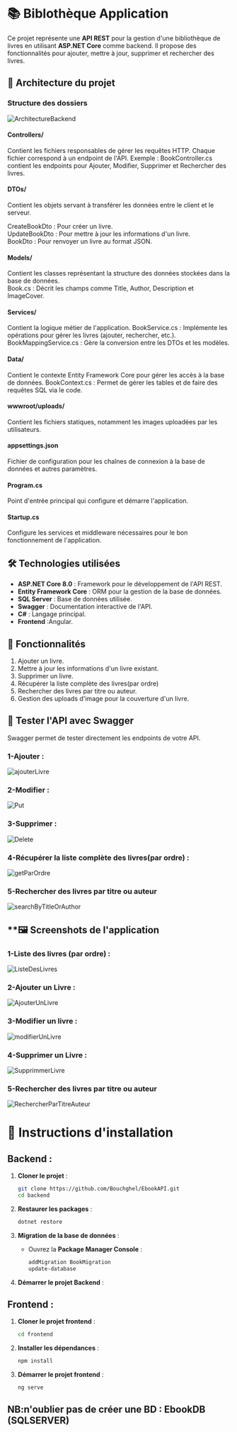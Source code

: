 # 📚 **Biblothèque Application**

Ce projet représente une **API REST** pour la gestion d'une bibliothèque de livres en utilisant **ASP.NET Core** comme backend. Il propose des fonctionnalités pour ajouter, mettre à jour, supprimer et rechercher des livres.


## **📂 Architecture du projet**

### **Structure des dossiers**

![ArchitectureBackend](https://github.com/user-attachments/assets/dcccc07c-7aae-4220-aa1c-d74831678b7a)

#### Controllers/

Contient les fichiers responsables de gérer les requêtes HTTP.
Chaque fichier correspond à un endpoint de l'API.
Exemple : BookController.cs contient les endpoints pour Ajouter, Modifier, Supprimer et Rechercher des livres.
#### DTOs/

Contient les objets servant à transférer les données entre le client et le serveur.  

CreateBookDto : Pour créer un livre.  
UpdateBookDto : Pour mettre à jour les informations d'un livre.  
BookDto : Pour renvoyer un livre au format JSON.  

#### Models/  
  
Contient les classes représentant la structure des données stockées dans la base de données.  
Book.cs : Décrit les champs comme Title, Author, Description et ImageCover.  
  
#### Services/  

Contient la logique métier de l'application.
BookService.cs : Implémente les opérations pour gérer les livres (ajouter, rechercher, etc.).  
BookMappingService.cs : Gère la conversion entre les DTOs et les modèles.  
  
#### Data/

Contient le contexte Entity Framework Core pour gérer les accès à la base de données.
BookContext.cs : Permet de gérer les tables et de faire des requêtes SQL via le code.
  
#### wwwroot/uploads/

Contient les fichiers statiques, notamment les images uploadées par les utilisateurs.
  
#### appsettings.json

Fichier de configuration pour les chaînes de connexion à la base de données et autres paramètres.
  
#### Program.cs

Point d'entrée principal qui configure et démarre l'application.
 
#### Startup.cs

Configure les services et middleware nécessaires pour le bon fonctionnement de l'application.

## **🛠️ Technologies utilisées**

- **ASP.NET Core 8.0** : Framework pour le développement de l'API REST.
- **Entity Framework Core** : ORM pour la gestion de la base de données.
- **SQL Server** : Base de données utilisée.
- **Swagger** : Documentation interactive de l'API.
- **C#** : Langage principal.
- **Frontend** :Angular.

## **🚀 Fonctionnalités**

1. Ajouter un livre.
2. Mettre à jour les informations d'un livre existant.
3. Supprimer un livre.
4. Récupérer la liste complète des livres(par ordre)
5. Rechercher des livres par titre ou auteur.
6. Gestion des uploads d'image pour la couverture d'un livre.

## **🧪 Tester l'API avec Swagger**

Swagger permet de tester directement les endpoints de votre API.  

### 1-Ajouter :  
![ajouterLivre](https://github.com/user-attachments/assets/40226bac-40b7-4749-96bb-a8ef6dbdd67e)  
### 2-Modifier :  
![Put](https://github.com/user-attachments/assets/339b1b0c-1207-4597-a4e6-9a4d000ca620)  
### 3-Supprimer :  
![Delete](https://github.com/user-attachments/assets/9e5de054-043a-4b34-8ef2-ed12f7dda47c)  
### 4-Récupérer la liste complète des livres(par ordre) : 
![getParOrdre](https://github.com/user-attachments/assets/9d620f9a-1005-40c2-8250-16ac7c4065cc)  
### 5-Rechercher des livres par titre ou auteur  
![searchByTitleOrAuthor](https://github.com/user-attachments/assets/56afcd96-1dd7-49ac-988b-8876b6a8d462)  

## **🖼️ Screenshots de l'application
### 1-Liste des livres (par ordre) :  
![ListeDesLivres](https://github.com/user-attachments/assets/e7ba2b11-fa21-4421-b8e9-2d7fae12a2f6)  
### 2-Ajouter un Livre :  
![AjouterUnLivre](https://github.com/user-attachments/assets/df008830-bcf7-4286-8bf7-8c634edcfd6e)  
### 3-Modifier un livre :  
![modifierUnLivre](https://github.com/user-attachments/assets/7304d239-8214-4ba5-8ed8-d9546c2a78b5)  
### 4-Supprimer un Livre :  
![SupprimmerLivre](https://github.com/user-attachments/assets/e95e135f-a1d2-4284-bc78-ff8019a32647)  
### 5-Rechercher des livres par titre ou auteur 
![RechercherParTitreAuteur](https://github.com/user-attachments/assets/1f41b13d-41e0-4b9f-80ec-220fb70d56f1)  

# 🚀 Instructions d'installation

## Backend : 

1. **Cloner le projet** :
    ```bash
    git clone https://github.com/Bouchghel/EbookAPI.git
    cd backend
    ```

2. **Restaurer les packages** :
    ```bash
    dotnet restore
    ```

3. **Migration de la base de données** :
    - Ouvrez la **Package Manager Console** :
      ```bash
      addMigration BookMigration
      update-database  
      ```

4. **Démarrer le projet Backend** :

## Frontend :

1. **Cloner le projet frontend** :
    ```bash
    cd frontend
    ```

2. **Installer les dépendances** :
    ```bash
    npm install
    ```

3. **Démarrer le projet frontend** :
    ```bash
    ng serve
    ```

## NB:n'oublier pas de créer une BD : EbookDB (SQLSERVER)


